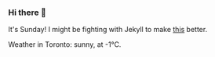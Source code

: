 ### Hi there :wave:

It's Sunday! I might be fighting with Jekyll to make [this](https://swissclubtoronto.ca) better.

Weather in Toronto: sunny, at -1°C.
